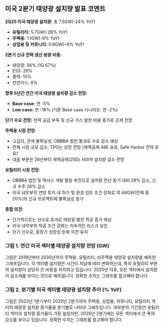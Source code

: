 ## 미국 2분기 태양광 설치량 발표 코멘트

**2Q25 미국 태양광 설치량:** 총 7.5GW(-24% YoY)

- **유틸리티:** 5.7GW(-28% YoY)
- **주택용:** 1.1GW(-9% YoY)
- **상업용 및 커뮤니티:** 0.8GW(+9% YoY)

**2분기 신규 전력 생산 용량 비중:**

- 태양광: 56% (1Q 67%)
- ESS: 26%
- 풍력: 10%
- 천연가스: 8%

**향후 5년간 연간 미국 태양광 설치량 감소 전망:**

- **Base case:** 연 -5%
- **Low case:** 연 -18%
(기존 Base case 시나리오: 연 -2%)

**단기 수요 전망:** 전력 공급 부족 및 신규 가스 발전 비용 증가로 강세 전망

**주택용 시장 전망:**

- 고금리, 관세 불확실성, OBBBA 법안 통과로 수요 감소 예상
- 전체 시장 규모 감소, TPO는 성장 전망 (세액공제 48E 유효, Safe Harbor 전략 유효)
- 대출 부문은 26년부터 세액공제(25D) 사라져 설치량 감소 전망

**유틸리티 시장 전망:**

- OBBBA 법안 및 텍사스 개발 활동 부진으로 설치량 전년 동기 대비 28% 감소, 신규 수주 26% 감소
- 미국 내무부의 연방 토지 내 허가 및 환경 검토 조건 강화로 약 44GW(전체 중 20%)의 신규 프로젝트에 불확실성 증가

**종합 의견:**

- 단기적으로는 선수요 효과로 태양광 발전 착공 증가 예상
- 미국 내무부의 착공 조건 강화는 지속적인 리스크 요인
- 단기 선수요, 중장기 성장성 둔화 의견 유지


### 그림 1. 연간 미국 섹터별 태양광 설치량 전망 (GW)

그림은 2019년부터 2030년까지 주택용, 유틸리티, 비주택용 태양광 설치량을 예측한 그래프입니다.  각 섹터별 설치량은 시간이 지남에 따라 변화하는데, 특히 유틸리티 부문의 설치량이 상당히 큰 비중을 차지하고 있습니다.  2025년 이후, 모든 섹터에서 설치량이 감소세를 보이는 것으로 예측됩니다.  정확한 수치는 그래프를 참고해야 합니다.


### 그림 2. 분기별 미국 섹터별 태양광 설치량 추이 (% YoY)

그림은 2023년 1분기부터 2025년 2분기까지 주택용, 상업용, 커뮤니티, 유틸리티 섹터의 태양광 설치량 증가율을 분기별로 나타낸 그래프입니다.  대부분의 기간동안 유틸리티 섹터의 설치량 증가율이 가장 높았지만,  2025년 2분기에는 모든 섹터에서 큰 폭의 감소를 보이고 있습니다.  정확한 수치는 그래프를 참고해야 합니다.

